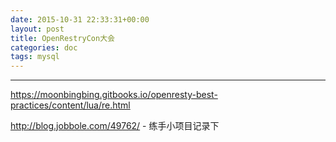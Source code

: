 ```yaml
---
date: 2015-10-31 22:33:31+00:00
layout: post
title: OpenRestryCon大会
categories: doc
tags: mysql
---
```





----------





https://moonbingbing.gitbooks.io/openresty-best-practices/content/lua/re.html

http://blog.jobbole.com/49762/ - 练手小项目记录下